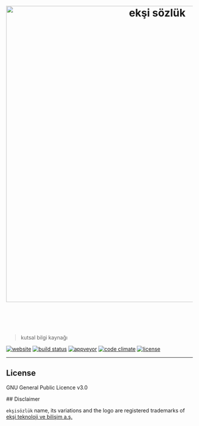 <h1 align="center">
	<br>
	<img width="800" src="https://eksisozluk.com/content/img/new-design/eksisozluk_logo.svg" alt="ekşi sözlük">
	<br>
  <br>
  <br>
</h1>

> kutsal bilgi kaynağı

[![website](https://img.shields.io/website/https/eksisozluk.herokuapp.com.svg?style=flat-square)](https://eksisozluk.herokuapp.com)
[![build status](https://img.shields.io/travis/eksisozluk/api.svg?style=flat-square)](https://travis-ci.org/eksisozluk/api)
[![appveyor](https://img.shields.io/appveyor/ci/gokaygurcan/api.svg?style=flat-square)](https://ci.appveyor.com/project/gokaygurcan/api)
[![code climate](https://img.shields.io/codeclimate/github/eksisozluk/api.svg?style=flat-square)](https://codeclimate.com/github/eksisozluk/api)
[![license](https://img.shields.io/github/license/eksisozluk/api.svg?style=flat-square)](https://github.com/eksisozluk/api)
 
---


## License

GNU General Public Licence v3.0


## Disclaimer

`ekşisözlük` name, its variations and the logo are registered trademarks of [ekşi teknoloji ve bilişim a.ş.](http://eksiteknoloji.com/)
